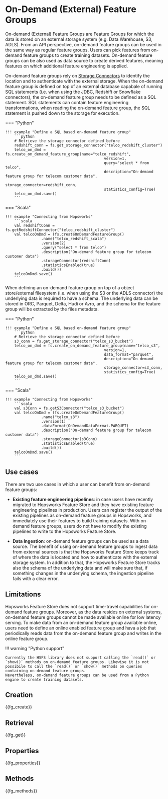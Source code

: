 # On-Demand (External) Feature Groups

On-demand (External) Feature Groups are Feature Groups for which the data is stored on an external storage system (e.g. Data Warehouse, S3, ADLS).
From an API perspective, on-demand feature groups can be used in the same way as regular feature groups. Users can pick features from on-demand feature groups to create training datasets. On-demand feature groups can be also used as data source to create derived features, meaning features on which additional feature engineering is applied.

On-demand feature groups rely on [Storage Connectors](../../integrations/storage-connectors/) to identify the location and to authenticate with the external storage.
When the on-demand feature group is defined on top of an external database capabale of running SQL statements (i.e. when using the JDBC, Redshift or Snowflake connectors), the on-demand feature group needs to be defined as a SQL statement. SQL statements can contain feature engineering transformations, when reading the on-demand feature group, the SQL statement is pushed down to the storage for execution.

=== "Python"

    !!! example "Define a SQL based on-demand feature group"
        ```python
        # Retrieve the storage connector defined before
        redshift_conn = fs.get_storage_connector("telco_redshift_cluster")
        telco_on_dmd = fs.create_on_demand_feature_group(name="telco_redshift",
                                                version=1,
                                                query="select * from telco",
                                                description="On-demand feature group for telecom customer data",
                                                storage_connector=redshift_conn,
                                                statistics_config=True)
        telco_on_dmd.save()
        ```

=== "Scala"

    !!! example "Connecting from Hopsworks"
        ```scala
        val redshiftConn = fs.getRedshiftConnector("telco_redshift_cluster")
        val telcoOnDmd = (fs.createOnDemandFeatureGroup()
                    .name("telco_redshift_scala")
                    .version(2)
                    .query("select * from telco")
                    .description("On-demand feature group for telecom customer data")
                    .storageConnector(redshiftConn)
                    .statisticsEnabled(true)
                    .build())
        telcoOnDmd.save()
        ```


When defining an on-demand feature group on top of a object store/external filesystem (i.e. when using the S3 or the ADLS connector) the underlying data is required to have a schema. The underlying data can be stored in ORC, Parquet, Delta, Hudi or Avro, and the schema for the feature group will be extracted by the files metadata.

=== "Python"

    !!! example "Define a SQL based on-demand feature group"
        ```python
        # Retrieve the storage connector defined before
        s3_conn = fs.get_storage_connector("telco_s3_bucket")
        telco_on_dmd = fs.create_on_demand_feature_group(name="telco_s3",
                                                version=1,
                                                data_format="parquet",
                                                description="On-demand feature group for telecom customer data",
                                                storage_connector=s3_conn,
                                                statistics_config=True)
        telco_on_dmd.save()
        ```

=== "Scala"

    !!! example "Connecting from Hopsworks"
        ```scala
        val s3Conn = fs.getS3Connector("telco_s3_bucket")
        val telcoOnDmd = (fs.createOnDemandFeatureGroup()
                    .name("telco_s3")
                    .version(1)
                    .dataFormat(OnDemandDataFormat.PARQUET)
                    .description("On-demand feature group for telecom customer data")
                    .storageConnector(s3Conn)
                    .statisticsEnabled(true)
                    .build())
        telcoOnDmd.save()
        ```

## Use cases

There are two use cases in which a user can benefit from on-demand feature groups:

- **Existing feature engineering pipelines**: in case users have recently migrated to Hopsworks Feature Store and they have existing feature engineering pipelines in production. Users can register the output of the existing pipelines as on-demand feature groups in Hopsworks, and immediately use their features to build training datasets. With on-demand feature groups, users do not have to modify the existing pipelines to write to the Hopsworks Feature Store.

- **Data Ingestion**: on-demand feature groups can be used as a data source. The benefit of using on-demand feature groups to ingest data from external sources is that the Hopsworks Feature Store keeps track of where the data is located and how to authenticate with the external storage system. In addition to that, the Hopsworks Feature Store tracks also the schema of the underlying data and will make sure that, if something changes in the underlying schema, the ingestion pipeline fails with a clear error.

## Limitations

Hopsworks Feature Store does not support time-travel capabilities for on-demand feature groups. Moreover, as the data resides on external systems, on-demand feature groups cannot be made available online for low latency serving. To make data from an on-demand feature group available online, users need to define an online enabled feature group and hava a job that periodically reads data from the on-demand feature group and writes in the online feature group.

!!! warning "Python support"

    Currently the HSFS library does not support calling the `read()` or `show()` methods on on-demand feature groups. Likewise it is not possibile to call the `read()` or `show()` methods on queries containing on-demand feature groups.
    Nevertheless, on-demand feature groups can be used from a Python engine to create training datasets.

## Creation

{{fg_create}}

## Retrieval

{{fg_get}}

## Properties

{{fg_properties}}

## Methods

{{fg_methods}}
